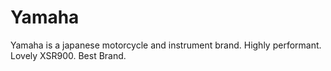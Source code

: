 # Yamaha 

Yamaha is a japanese motorcycle and instrument brand. Highly performant. Lovely XSR900. Best Brand.